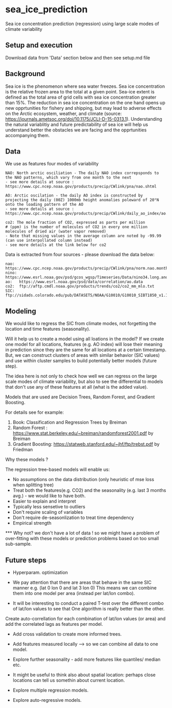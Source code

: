 # sea_ice_prediction
Sea ice concentration prediction (regression) using large scale modes of climate variability

## Setup and execution 
Download data from 'Data' section below and then see setup.md file 


## Background 

Sea ice is the phenomenon where sea water freezes. Sea ice concentration is the relative frozen area to the total 
at a given point. Sea-ice extent is defined as the total area of grid cells with sea ice concentration greater than 15%. The reduction in sea ice concentration on the one hand opens up new opprtunities for fishery and shipping, but may lead to adverse effects on the Arctic ecosystem, weather, and climate (source: https://journals.ametsoc.org/doi/10.1175/JCLI-D-15-0313.1). Understanding the natural variablitiy and future predictability of sea ice will help us understand better the obstacles we are facing and the opprtunities accompanying them.    


## Data 
We use as features four modes of variability 
```
NAO: North arctic osciliation - The daily NAO index correpsponds to the NAO patterns, which vary from one month to the next 
- see more details at source : https://www.cpc.ncep.noaa.gov/products/precip/CWlink/pna/nao.shtml

AO: Arctic oscilation - the daily AO index is constructed by projecting the daily (00Z) 1000mb height anomalies poleward of 20°N onto the loading pattern of the AO 
- see more details at source : https://www.cpc.ncep.noaa.gov/products/precip/CWlink/daily_ao_index/ao.shtml

co2: The mole fraction of CO2, expressed as parts per million
# (ppm) is the number of molecules of CO2 in every one million molecules of dried air (water vapor removed)
- Note that missing values in the average column are noted by -99.99  (can use interpollated column instead)
- see more details at the link below for co2
```


Data is extracted from four sources - please download the data below:

```
nao:  https://www.cpc.ncep.noaa.gov/products/precip/CWlink/pna/norm.nao.monthly.b5001.current.ascii.table
nino: https://www.esrl.noaa.gov/psd/gcos_wgsp/Timeseries/Data/nino34.long.anom.data
ao:   https://www.esrl.noaa.gov/psd/data/correlation/ao.data
co2:  ftp://aftp.cmdl.noaa.gov/products/trends/co2/co2_mm_mlo.txt 
SIC:  ftp://sidads.colorado.edu/pub/DATASETS/NOAA/G10010/G10010_SIBT1850_v1.1.zip

```

## Modeling 

We would like to regress the SIC from climate modes, not forgetting the location and time features (seasonality).

Will it help us to create a model using all loations in the model? 
If we create one model for all locations, features (e.g. AO index) will lose their meaning in prediction since they are the same for all locations at a certain timestamp. But, we can construct clusters of areas with similar behavior (SIC values) and use within cluster samples to build potentially better models (future step).

The idea here is not only to check how well we can regress on the large scale modes 
of climate variability, but also to see the differential to models that don't use any of
these features at all (what is the added value).


Models that are used are Decision Trees, Random Forest, and Gradient Boosting.

For details see for example: 
1. Book: Classification and Regression Trees by Breiman 
2. Random Forest : https://www.stat.berkeley.edu/~breiman/randomforest2001.pdf by Breiman
3. Gradient Boosting: https://statweb.stanford.edu/~jhf/ftp/trebst.pdf by Friedman


Why these models ? 

The regression tree-based models will enable us:
 -  No assumptions on the data distribution (only heuristic of mse loss when splitting tree)
 -  Treat both the features(e.g. CO2) and the seasonality (e.g. last 3 months avg.) - we would like to have both.
 -  Easier to explain and interpret 
 -  Typically less sensetive to outliers 
 - 	Don't require scaling of variables
 - 	Don't require de-seasonlization to treat time dependency
 -  Empirical strength

 *** Why not? we don't have a lot of data ! so we might have a problem of over-fitting with these models or prediction problems based on too small sub-sample.


## Future steps

- Hyperparam. optimization 

- We pay attention that there are areas that behave in the same SIC manner e.g. (lat 0 lon 0 and lat 3 lon 0)
This means we can combine them into one model per area (instead per lat/lon combo).

- It will be interesting to conduct a paired T-test over the different combo of lat/lon values to see that 
One algorithm is really better than the other.

Create auto-correllation for each combination of lat/lon values (or area) and add the correlated lags as features per model.
- Add cross validation to create more informed trees.

- Add features measured locally --> so we can combine all data to one model.

- Explore further seasonality - add more features like quantiles/ median etc.

- It might be useful to think also about spatial location: perhaps close locations can tell us somethin about current location.

- Explore multiple regression models.

- Explore auto-regressive models.



